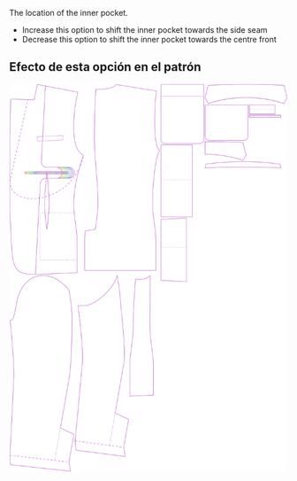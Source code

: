 The location of the inner pocket.

-   Increase this option to shift the inner pocket towards the side seam
-   Decrease this option to shift the inner pocket towards the centre front

## Efecto de esta opción en el patrón

![This image shows the effect of this option by superimposing several variants that have a different value for this option](jaeger_innerpocketplacement_sample.svg "Effect of this option on the pattern")
